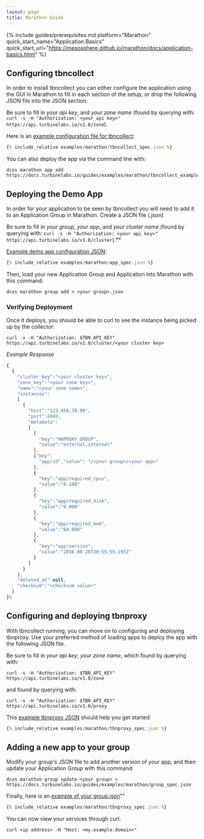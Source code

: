 ```yaml
---
layout: page
title: Marathon Guide
---
```


[//]: # ( Copyright 2017 Turbine Labs, Inc.                                   )
[//]: # ( you may not use this file except in compliance with the License.    )
[//]: # ( You may obtain a copy of the License at                             )
[//]: # (                                                                     )
[//]: # (     http://www.apache.org/licenses/LICENSE-2.0                      )
[//]: # (                                                                     )
[//]: # ( Unless required by applicable law or agreed to in writing, software )
[//]: # ( distributed under the License is distributed on an "AS IS" BASIS,   )
[//]: # ( WITHOUT WARRANTIES OR CONDITIONS OF ANY KIND, either express or     )
[//]: # ( implied. See the License for the specific language governing        )
[//]: # ( permissions and limitations under the License.                      )

[//]: # (Integrating Houston with Marathon)

{%
  include guides/prerequisites.md
  platform="Marathon"
  quick_start_name="Application Basics"
  quick_start_url="https://mesosphere.github.io/marathon/docs/application-basics.html"
%}

## Configuring tbncollect

In order to install tbncollect you can either configure the application using
the GUI in Marathon to fill in each section of the setup, or drop the following
JSON file into the JSON section:

Be sure to fill in *your api key*, and *your zone name* (found by querying
with: `curl -s -H "Authorization: <your api key>" https://api.turbinelabs.io/v1.0/zone`).

Here is an [example configuration file for tbncollect](examples/marathon/tbncollect_spec.json):

```javascript
{% include_relative examples/marathon/tbncollect_spec.json %}
```

You can also deploy the app via the command line with:

```shell
dcos marathon app add https://docs.turbinelabs.io/guides/examples/marathon/tbncollect_example.json
```

## Deploying the Demo App

In order for your application to be seen by tbncollect you will need to add it
to an Application Group in Marathon. Create a JSON file (<your group>.json)

Be sure to fill in *your group*, *your app*, and *your cluster name* (found by
querying with: `curl -s -H "Authorization: <your api key>" https://api.turbinelabs.io/v1.0/cluster`).**

[Example demo app configuration JSON](examples/marathon/app_spec.json):

```javascript
{% include_relative examples/marathon/app_spec.json %}
```

Then, load your new Application Group and Application into Marathon with this
command:

```shell
dcos marathon group add > <your group>.json
```

### Verifying Deployment

Once it deploys, you should be able to curl to see the instance being picked up
by the collector:

```shell
curl -s -H "Authorization: $TBN_API_KEY" https://api.turbinelabs.io/v1.0/cluster/<your cluster key>
```

*Example Response*

```javascript
{
  {
    "cluster_key":"<your cluster key>",
    "zone_key":"<your zone key>",
    "name":"<your zone name>",
    "instances":
    [
      {
        "host":"123.456.78.90",
        "port":8080,
        "metadata":
        [
          {
            "key":"HAPROXY_GROUP",
            "value":"external,internal"
          },
          {"key":
            "app/id","value": "/<your group>/<your app>"
          },
          {
            "key":"app/required_cpus",
            "value":"0.100"
          },
          {
            "key":"app/required_disk",
            "value":"0.000"
          },
          {
            "key":"app/required_mem",
            "value":"64.000"
          },
          {
            "key":"app/version",
            "value":"2016-00-28T20:55:55.193Z"
          }
        ]
      }
    ],
    "deleted_at":null,
    "checksum":"<checksum value>"
  }
}%
```

## Configuring and deploying tbnproxy

With tbncollect running, you can move on to configuring and deploying tbnproxy.
Use your preferred method of loading apps to deploy the app with the following
JSON file.

Be sure to fill in *your api key*, *your zone name*, which found by querying
with:

```shell
curl -s -H "Authorization: $TBN_API_KEY" https://api.turbinelabs.io/v1.0/zone
```

and <your proxy name> found by querying with:

```shell
curl -s -H "Authorization: $TBN_API_KEY" https://api.turbinelabs.io/v1.0/proxy
```

This [example tbnproxy JSON](examples/marathon/tbnproxy_spec.json) should help you get started:

```javascript
{% include_relative examples/marathon/tbnproxy_spec.json %}
```

## Adding a new app to your group

Modify your group's JSON file to add another version of your app, and then
update your Application Group with this command:

```shell
dcos marathon group update <your group> < https://docs.turbinelabs.io/guides/examples/marathon/group_spec.json
```

Finally, here is an [example of your group.json](examples/group_spec.json)""

```javascript
{% include_relative examples/marathon/tbnproxy_spec.json %}
```

You can now view your services through curl:

```shell
curl <ip address> -H "Host: <my.example.domain>"
```
